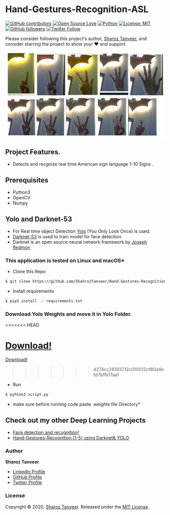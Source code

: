 # Hand-Gestures-Recognition-ASL

[![GitHub contributors](https://img.shields.io/badge/contributions-welcome-brightgreen.svg?style=flat)](https://github.com/ShahrozTanveer/Hand-Gestures-Recognition-ASL/pulls)
[![Open Source Love](https://badges.frapsoft.com/os/v1/open-source.png?v=103)](https://opensource.com/users/sharoztanveer)
[![Python](https://img.shields.io/badge/Made%20with-Python-1f425f.svg)](https://www.python.org/)
[![License: MIT](https://img.shields.io/badge/License-MIT-yellow.svg)](https://github.com/ShahrozTanveer/Hand-Gestures-Recognition-ASL/blob/master/LICENSE)
[![GitHub followers](https://img.shields.io/github/followers/ShahrozTanveer.svg?style=social&label=Follow)](https://github.com/ShahrozTanveer)
[![Twitter Follow](https://img.shields.io/twitter/follow/saadtanveer3121.svg?style=social)](https://twitter.com/saadtanveer3121)

Please consider following this project's author, [Sharoz Tanveer](https://github.com/ShahrozTanveer), and consider starring the project to show your :heart: and support.

![ASL TEST](test.jpeg)

## Project Features.

- Detects and recgnize real time American sign language 1-10 Signs .

## Prerequisites

- Python3
- OpenCV
- Numpy

## Yolo and Darknet-53

- For Real time object Detection [Yolo](https://pjreddie.com/darknet/yolo/) (You Only Look Once) is used.
- [Darknet-53](https://pjreddie.com/darknet/) is used to train model for face detection.
- Darknet is an open source neural network framework by [Joseph Redmon](https://github.com/pjreddie)

### This application is tested on Linux and macOS\*

- Clone this Repo

```bash
$ git clone https://github.com/ShahrozTanveer/Hand-Gestures-Recognition-ASL.git
```

- Install requirements

```bash
$ pip3 install -r requirements.txt
```

### Download Yolo Weights and move it in Yolo Folder.
<<<<<<< HEAD

[Download!]()
=======
[Download!](https://drive.google.com/file/d/11uRz9slxOS54CmuaWtnzVOFVUNYufN2i/view?usp=sharing)
>>>>>>> d274cc28193712c010012cf80d4efd7bffe17aa1

- Run

```bash
$ pyhton3 script.py
```

- make sure before running code paste .weights file Directory\*

## Check out my other Deep Learning Projects

- [Face detection and recognition!](https://github.com/ShahrozTanveer/Face-Detection-and-Recognition)
- [Hand-Gestures-Recognition (1-5) using Darknet& YOLO](https://github.com/ShahrozTanveer/Hand-Gestures-Recognition)

### Author

**Sharoz Tanveer**

- [LinkedIn Profile](https://www.linkedin.com/in/sharoztanveer/)
- [GitHub Profile](https://github.com/ShahrozTanveer)
- [Twitter Profile](https://twitter.com/saadtanveer3121)

### License

Copyright © 2020, [Sharoz Tanveer](https://github.com/ShahrozTanveer).
Released under the [MIT License](LICENSE).
